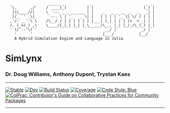 ```
                   _____ _           _                        _ _
  `\.      ,/'    /  ___(_)         | |                      (_) |
   |\\____//|     \ `--. _ _ __ ___ | |    _   _ _ __ __  __  _| |
   )/_ `' _\(      `--. \ | '_ ` _ \| |   | | | | '_ \\ \/ / | | |
  ,'/-`__'-\`\    /\__/ / | | | | | | |___| |_| | | | |>  < _| | |
  /. (_><_) ,\    \____/|_|_| |_| |_\_____/\__, |_| |_/_/\_(_) |_|
  '`)/`--'\(`'                              __/ |           _/ |
    '      '                               |___/           |__/
    A Hybrid Simulation Engine and Language in Julia
```

# SimLynx
### Dr. Doug Williams, Anthony Dupont, Trystan Kaes

---

[![Stable](https://img.shields.io/badge/docs-stable-blue.svg)](https://LynxUCD.github.io/SimLynx.jl/stable)
[![Dev](https://img.shields.io/badge/docs-dev-blue.svg)](https://LynxUCD.github.io/SimLynx.jl/dev)
[![Build Status](https://travis-ci.com/LynxUCD/SimLynx.jl.svg?branch=master)](https://travis-ci.com/LynxUCD/SimLynx.jl)
[![Coverage](https://codecov.io/gh/LynxUCD/SimLynx.jl/branch/master/graph/badge.svg)](https://codecov.io/gh/LynxUCD/SimLynx.jl)
[![Code Style: Blue](https://img.shields.io/badge/code%20style-blue-4495d1.svg)](https://github.com/invenia/BlueStyle)
[![ColPrac: Contributor's Guide on Collaborative Practices for Community Packages](https://img.shields.io/badge/ColPrac-Contributor's%20Guide-blueviolet)](https://github.com/SciML/ColPrac)

---